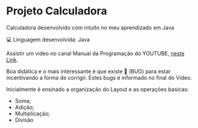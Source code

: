 # Projeto Calculadora
Calculadora desenvolvido com intuíto no meu aprendizado em Java

💻 Linguagem desenvolvida: Java

Assistir um video no canal Manual da Programação do YOUTUBE, [neste Link](https://www.youtube.com/watch?v=J08VaQHi4pM).

Boa didática e o mais interessante é que existe 🐛 (BUG) para estar incentivando a forma de corrigir. Estes bugs é informado no final do Video.

Inicialmente é ensinado a organização do Layout e as operações basicas:
 - Soma;
 - Adição;
 - Multiplicação;
 - Divisão
